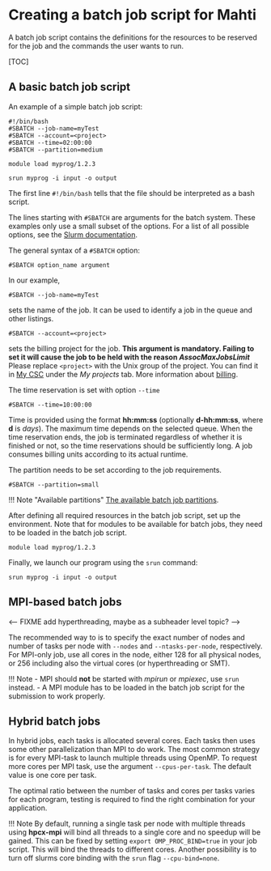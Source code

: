 # Creating a batch job script for Mahti

A batch job script contains the definitions for the resources to be reserved for
the job and the commands the user wants to run.

[TOC]


## A basic batch job script

An example of a simple batch job script:
```
#!/bin/bash
#SBATCH --job-name=myTest
#SBATCH --account=<project>
#SBATCH --time=02:00:00
#SBATCH --partition=medium

module load myprog/1.2.3

srun myprog -i input -o output
```
The first line `#!/bin/bash` tells that the file should be interpreted
as a bash script.

The lines starting with `#SBATCH` are arguments for the batch system.
These examples only use a small subset of the options. For a list of all possible
options, see the [Slurm documentation](https://slurm.schedmd.com/sbatch.html).

The general syntax of a `#SBATCH` option:
```
#SBATCH option_name argument
```

In our example,
```
#SBATCH --job-name=myTest
```
sets the name of the job. It can be used to identify a job in the queue and
other listings.

```
#SBATCH --account=<project>
```
sets the billing project for the job. **This argument is mandatory. Failing to
set it will cause the job to be held with the reason _AssocMaxJobsLimit_**
Please replace `<project>` with the Unix group of the project. You 
can find it in [My CSC](https://my.csc.fi) under the _My projects_ tab. More 
information about [billing](../../accounts/billing.md).

The time reservation is set with option `--time`

```
#SBATCH --time=10:00:00
```

Time is provided using the format __hh:mm:ss__ (optionally __d-hh:mm:ss__, where
__d__ is _days_). The maximum time depends on the selected queue. When the time
reservation ends, the job is terminated regardless of whether it is finished or not, so the time
reservations should be sufficiently long. A job consumes billing units according to
its actual runtime.

The partition needs to be set according to the job requirements.
```
#SBATCH --partition=small
```

!!! Note "Available partitions"
    [The available batch job partitions](batch-job-partitions.md).


After defining all required resources in the batch job script, set up the 
environment. Note that for modules to be available for batch jobs, they need to be loaded in
the batch job script.

```
module load myprog/1.2.3
```

Finally, we launch our program using the `srun` command:
```
srun myprog -i input -o output
```

## MPI-based batch jobs

<-- FIXME add hyperthreading, maybe as a subheader level topic? -->

The recommended way to is to specify the exact number of nodes and number of tasks per node  with
`--nodes` and `--ntasks-per-node`, respectively. For MPI-only job, use all cores in the node, either
128 for all physical nodes, or 256 including also the virtual cores (or hyperthreading or SMT).

!!! Note
    - MPI should **not** be started with _mpirun_ or _mpiexec_, use `srun` instead.
    - A MPI module has to be loaded in the batch job script for the submission to work properly.

## Hybrid batch jobs 

In hybrid jobs, each tasks is allocated several cores. Each tasks then uses some other parallelization than MPI to do work.
The most common strategy is for every MPI-task to launch multiple threads using OpenMP. 
To request more cores per MPI task, use the argument `--cpus-per-task`. The default value is one core per task. 
 
The optimal ratio between the number of tasks and cores per tasks varies for each program, testing is required to find
the right combination for your application. 

!!! Note
    By default, running a single task per node with multiple threads using **hpcx-mpi** will bind all threads to a single
    core and no speedup will be gained. This can be fixed by setting `export OMP_PROC_BIND=true` in your job script. This
    will bind the threads to different cores. Another possibility is to turn off slurms core binding with the `srun` flag `--cpu-bind=none`. 
